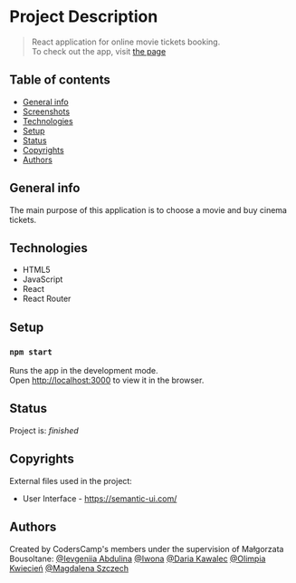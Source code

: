 # Project Description
> React application for online movie tickets booking.<br />
To check out the app, visit [the page](https://dariaka.github.io/Aplikacja-kinowa/)

## Table of contents
* [General info](#general-info)
* [Screenshots](#screenshots)
* [Technologies](#technologies)
* [Setup](#setup)
* [Status](#status)
* [Copyrights](#copyrights)
* [Authors](#authors)

## General info
The main purpose of this application is to choose a movie and buy cinema tickets.

## Technologies

* HTML5
* JavaScript
* React
* React Router

## Setup
### `npm start`
Runs the app in the development mode.<br />
Open [http://localhost:3000](http://localhost:3000) to view it in the browser.

## Status
Project is: _finished_

## Copyrights
External files used in the project:
* User Interface - https://semantic-ui.com/

## Authors
Created by CodersCamp's members under the supervision of Małgorzata Bousoltane:
[@Ievgeniia Abdulina](https://github.com/IevgeniiaAbdulina)
[@Iwona](https://github.com/Crazysh8)
[@Daria Kawalec](https://github.com/dariaka)
[@Olimpia Kwiecień](https://github.com/kvviecien)
[@Magdalena Szczech](https://github.com/magdalenaszczech)

